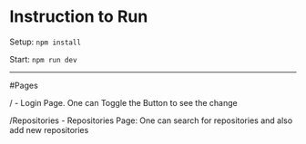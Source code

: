 # Instruction to Run

Setup: `npm install`  

Start: `npm run dev`

---

#Pages

/ - Login Page. One can Toggle the Button to see the change  

/Repositories - Repositories Page: One can search for repositories and also add new repositories
